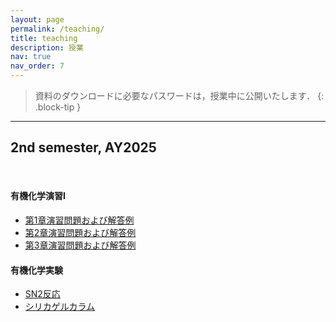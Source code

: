```yaml
---
layout: page
permalink: /teaching/
title: teaching
description: 授業
nav: true
nav_order: 7
---
```


> 資料のダウンロードに必要なパスワードは，授業中に公開いたします．
{: .block-tip }

<hr/>
<h2>2nd semester, AY2025</h2>

<br>

#### 有機化学演習I

- [第1章演習問題および解答例](https://wongzit.github.io/assets/pdf/2025_exoc1.pdf)
- [第2章演習問題および解答例](https://wongzit.github.io/error2/)
- [第3章演習問題および解答例](https://wongzit.github.io/error3/)

#### 有機化学実験

- [SN2反応](https://wongzit.github.io/error4/)
- [シリカゲルカラム](https://wongzit.github.io/error5/)
